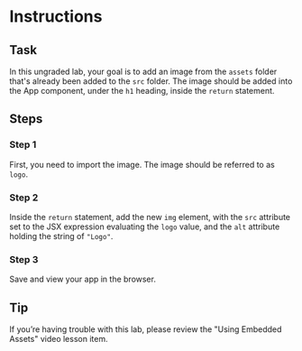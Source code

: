 # Instructions

## Task

In this ungraded lab, your goal is to add an image from the `assets` folder that's already been added to the `src` folder. The image should be added into the App component, under the `h1` heading, inside the `return` statement.

## Steps

### **Step 1**

First, you need to import the image. The image should be referred to as `logo`.

### **Step 2**

Inside the `return` statement, add the new `img` element, with the `src` attribute set to the JSX expression evaluating the `logo` value, and the `alt` attribute holding the string of `"Logo"`.

### **Step 3**

Save and view your app in the browser.

## Tip

If you’re having trouble with this lab, please review the "Using Embedded Assets" video lesson item.
